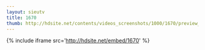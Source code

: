 ```yaml
---
layout: sieutv
title: 1670
thumb: http://hdsite.net/contents/videos_screenshots/1000/1670/preview_360p.mp4.jpg
---
```

{% include iframe src='http://hdsite.net/embed/1670' %}
 
